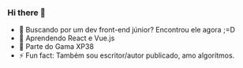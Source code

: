 ### Hi there 👋

- 🔭 Buscando por um dev front-end júnior? Encontrou ele agora ;=D
- 🌱 Aprendendo React e Vue.js
- 👯 Parte do Gama XP38
- ⚡ Fun fact: Também sou escritor/autor publicado, amo algorítmos.
